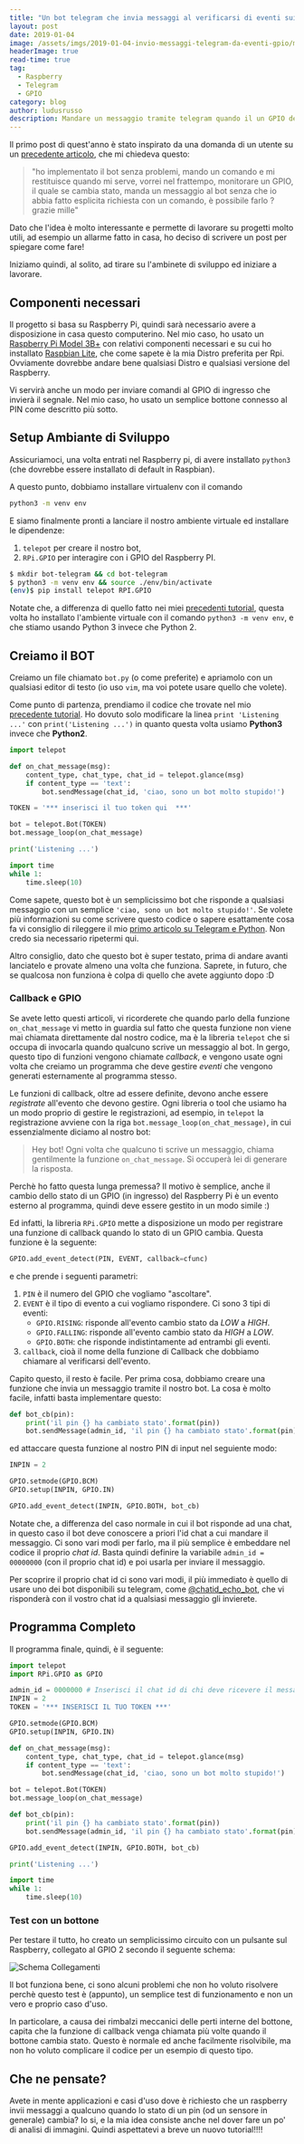 ```yaml
---
title: "Un bot telegram che invia messaggi al verificarsi di eventi sui GPIO del Raspberry Pi"
layout: post
date: 2019-01-04
image: /assets/imgs/2019-01-04-invio-messaggi-telegram-da-eventi-gpio/main.jpg
headerImage: true
read-time: true
tag:
  - Raspberry
  - Telegram
  - GPIO
category: blog
author: ludusrusso
description: Mandare un messaggio tramite telegram quando il un GPIO del Raspberry cambia stato è possibile, ecco come!
---
```


Il primo post di quest'anno è stato inspirato da una domanda di un utente su un [precedente articolo](https://ludusrusso.cc/2017/10/29/bot-telegram-telepot-2/), che mi chiedeva questo:

> "ho implementato il bot senza problemi, mando un comando e mi restituisce quando mi serve, vorrei nel frattempo, monitorare un GPIO, il quale se cambia stato, manda un messaggio al bot senza che io abbia fatto esplicita richiesta con un comando, è possibile farlo ? grazie mille"

Dato che l'idea è molto interessante e permette di lavorare su progetti molto utili, ad esempio un allarme fatto in casa, ho deciso di scrivere un post per spiegare come fare!

Iniziamo quindi, al solito, ad tirare su l'ambinete di sviluppo ed iniziare a lavorare.

## Componenti necessari

Il progetto si basa su Raspberry Pi, quindi sarà necessario avere a disposizione in casa questo computerino. Nel mio caso, ho usato un [Raspberry Pi Model 3B+](https://amzn.to/2R4LoCQ) con relativi componenti necessari e su cui ho installato [Raspbian Lite](https://www.raspberrypi.org/downloads/raspbian/), che come sapete è la mia Distro preferita per Rpi. Ovviamente dovrebbe andare bene qualsiasi Distro e qualsiasi versione del Raspberry.

Vi servirà anche un modo per inviare comandi al GPIO di ingresso che invierà il segnale. Nel mio caso, ho usato un semplice bottone connesso al PIN come descritto più sotto.

## Setup Ambiante di Sviluppo

Assicuriamoci, una volta entrati nel Raspberry pi, di avere installato `python3` (che dovrebbe essere installato di default in Raspbian).

A questo punto, dobbiamo installare virtualenv con il comando

```bash
python3 -m venv env
```

E siamo finalmente pronti a lanciare il nostro ambiente virtuale ed installare le dipendenze:
1. `telepot` per creare il nostro bot,
2. `RPi.GPIO` per interagire con i GPIO del Raspberry PI.

```bash
$ mkdir bot-telegram && cd bot-telegram
$ python3 -m venv env && source ./env/bin/activate
(env)$ pip install telepot RPI.GPIO
```

Notate che, a differenza di quello fatto nei miei [precedenti tutorial](https://ludusrusso.cc/2017/04/27/implementiamo-un-bot-telegram-con-python/), questa volta ho installato l'ambiente virtuale con il comando `python3 -m venv env`, e che stiamo usando Python 3 invece che Python 2.

## Creiamo il BOT

Creiamo un file chiamato `bot.py` (o come preferite) e apriamolo con un qualsiasi editor di testo (io uso `vim`, ma voi potete usare quello che volete).

Come punto di partenza, prendiamo il codice che trovate nel mio [precedente tutorial](https://ludusrusso.cc/2017/04/27/implementiamo-un-bot-telegram-con-python/). Ho dovuto solo modificare la linea `print 'Listening ...'` con `print('Listening ...')` in quanto questa volta usiamo **Python3** invece che **Python2**.

```python
import telepot

def on_chat_message(msg):
    content_type, chat_type, chat_id = telepot.glance(msg)
    if content_type == 'text':
        bot.sendMessage(chat_id, 'ciao, sono un bot molto stupido!')

TOKEN = '*** inserisci il tuo token qui  ***'

bot = telepot.Bot(TOKEN)
bot.message_loop(on_chat_message)

print('Listening ...')

import time
while 1:
    time.sleep(10)
```

Come sapete, questo bot è un semplicissimo bot che risponde a qualsiasi messaggio con un semplice `'ciao, sono un bot molto stupido!'`. Se volete più informazioni su come scrivere questo codice o sapere esattamente cosa fa vi consiglio di rileggere il mio [primo articolo su Telegram e Python](https://ludusrusso.cc/2017/04/27/implementiamo-un-bot-telegram-con-python/). Non credo sia necessario ripetermi qui.

Altro consiglio, dato che questo bot è super testato, prima di andare avanti lanciatelo e provate almeno una volta che funziona. Saprete, in futuro, che se qualcosa non funziona è colpa di quello che avete aggiunto dopo :D

### Callback e GPIO

Se avete letto questi articoli, vi ricorderete che quando parlo della funzione `on_chat_message` vi metto in guardia sul fatto che questa funzione non viene mai chiamata direttamente dal nostro codice, ma è la libreria `telepot` che si occupa di invocarla quando qualcuno scrive un messaggio al bot. In gergo, questo tipo di funzioni vengono chiamate *callback*, e vengono usate ogni volta che creiamo un programma che deve gestire *eventi* che vengono generati esternamente al programma stesso.

Le funzioni di callback, oltre ad essere definite, devono anche essere *registrate* all'evento che devono gestire. Ogni libreria o tool che usiamo ha un modo proprio di gestire le registrazioni, ad esempio, in `telepot` la registrazione avviene con la riga `bot.message_loop(on_chat_message)`, in cui essenzialmente diciamo al nostro bot:

> Hey bot! Ogni volta che qualcuno ti scrive un messaggio, chiama gentilmente la funzione `on_chat_message`. Si occuperà lei di generare la risposta.

Perchè ho fatto questa lunga premessa? Il motivo è semplice, anche il cambio dello stato di un GPIO (in ingresso) del Raspberry Pi è un evento esterno al programma, quindi deve essere gestito in un modo simile :)

Ed infatti, la libreria `RPi.GPIO` mette a disposizione un modo per registrare una funzione di callback quando lo stato di un GPIO cambia. Questa funzione è la seguente:

```python
GPIO.add_event_detect(PIN, EVENT, callback=cfunc)
```

e che prende i seguenti parametri:
   1. `PIN` è il numero del GPIO che vogliamo "ascoltare".
   2. `EVENT` è il tipo di evento a cui vogliamo rispondere. Ci sono 3 tipi di eventi:
       - `GPIO.RISING`: risponde all'evento cambio stato da *LOW* a *HIGH*.
       - `GPIO.FALLING`: risponde all'evento cambio stato da *HIGH* a *LOW*.
       - `GPIO.BOTH`: che risponde indistintamente ad entrambi gli eventi.
   3. `callback`, cioà il nome della funzione di Callback che dobbiamo chiamare al verificarsi dell'evento.

Capito questo, il resto è facile. Per prima cosa, dobbiamo creare una funzione che invia un messaggio tramite il nostro bot. La cosa è molto facile, infatti basta implementare questo:

```python
def bot_cb(pin):
    print('il pin {} ha cambiato stato'.format(pin))
    bot.sendMessage(admin_id, 'il pin {} ha cambiato stato'.format(pin))
```
ed attaccare questa funzione al nostro PIN di input nel seguiente modo:

```python
INPIN = 2

GPIO.setmode(GPIO.BCM)
GPIO.setup(INPIN, GPIO.IN)

GPIO.add_event_detect(INPIN, GPIO.BOTH, bot_cb)
```

Notate che, a differenza del caso normale in cui il bot risponde ad una chat, in questo caso il bot deve conoscere a priori l'id chat a cui mandare il messaggio. Ci sono vari modi per farlo, ma il più semplice è embeddare nel codice il proprio *chat id*. Basta quindi definire la variabile `admin_id = 00000000` (con il proprio chat id) e poi usarla per inviare il messaggio.

Per scoprire il proprio chat id ci sono vari modi, il più immediato è quello di usare uno dei bot disponibili su telegram, come [@chatid_echo_bot](https://t.me/chatid_echo_bot), che vi risponderà con il vostro chat id a qualsiasi messaggio gli invierete.

## Programma Completo

Il programma finale, quindi, è il seguente:

```python
import telepot
import RPi.GPIO as GPIO

admin_id = 0000000 # Inserisci il chat id di chi deve ricevere il messagio
INPIN = 2
TOKEN = '*** INSERISCI IL TUO TOKEN ***'

GPIO.setmode(GPIO.BCM)
GPIO.setup(INPIN, GPIO.IN)

def on_chat_message(msg):
    content_type, chat_type, chat_id = telepot.glance(msg)
    if content_type == 'text':
        bot.sendMessage(chat_id, 'ciao, sono un bot molto stupido!')

bot = telepot.Bot(TOKEN)
bot.message_loop(on_chat_message)

def bot_cb(pin):
    print('il pin {} ha cambiato stato'.format(pin))
    bot.sendMessage(admin_id, 'il pin {} ha cambiato stato'.format(pin))

GPIO.add_event_detect(INPIN, GPIO.BOTH, bot_cb)

print('Listening ...')

import time
while 1:
    time.sleep(10)
```

### Test con un bottone

Per testare il tutto, ho creato un semplicissimo circuito con un pulsante sul Raspberry, collegato al GPIO 2 secondo il seguente schema:

![Schema Collegamenti](/assets/imgs/2019-01-04-invio-messaggi-telegram-da-eventi-gpio/button.png)

Il bot funziona bene, ci sono alcuni problemi che non ho voluto risolvere perchè questo test è (appunto), un semplice test di funzionamento e non un vero e proprio caso d'uso.

In particolare, a causa dei rimbalzi meccanici delle perti interne del bottone, capita che la funzione di callback venga chiamata più volte quando il bottone cambia stato. Questo è normale ed anche facilmente risolvibile, ma non ho voluto complicare il codice per un esempio di questo tipo.

## Che ne pensate?

Avete in mente applicazioni e casi d'uso dove è richiesto che un raspberry invii messaggi a qualcuno quando lo stato di un pin (od un sensore in generale) cambia? Io si, e la mia idea consiste anche nel dover fare un po' di analisi di immagini. Quindi aspettatevi a breve un nuovo tutorial!!!!